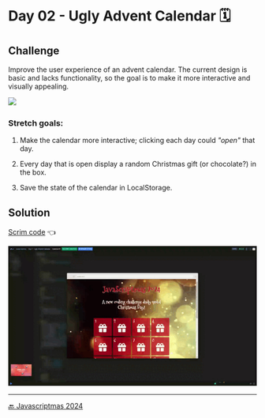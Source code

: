 # Day 02 - Ugly Advent Calendar 🗓️

## Challenge

Improve the user experience of an advent calendar. The current design is basic and lacks functionality, so the goal is to make it more interactive and visually appealing.


![](./advient-calendar.avif)

### Stretch goals:

1. Make the calendar more interactive; clicking each day could *"open"* that day.

1. Every day that is open display a random Christmas gift (or chocolate?) in the box.

1. Save the state of the calendar in LocalStorage.


## Solution

[Scrim code](https://scrimba.com/exercise-s0q8lt2e6r) 👈

![](../assets/gifs/day-02.gif)


***
[🔙 Javascriptmas 2024](../README.md)

